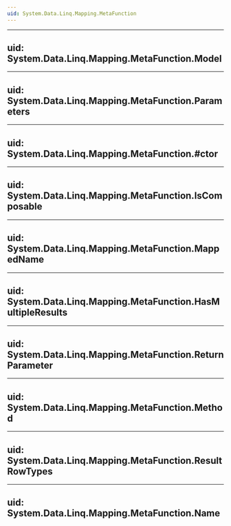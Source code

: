 ```yaml
---
uid: System.Data.Linq.Mapping.MetaFunction
---
```


---
uid: System.Data.Linq.Mapping.MetaFunction.Model
---

---
uid: System.Data.Linq.Mapping.MetaFunction.Parameters
---

---
uid: System.Data.Linq.Mapping.MetaFunction.#ctor
---

---
uid: System.Data.Linq.Mapping.MetaFunction.IsComposable
---

---
uid: System.Data.Linq.Mapping.MetaFunction.MappedName
---

---
uid: System.Data.Linq.Mapping.MetaFunction.HasMultipleResults
---

---
uid: System.Data.Linq.Mapping.MetaFunction.ReturnParameter
---

---
uid: System.Data.Linq.Mapping.MetaFunction.Method
---

---
uid: System.Data.Linq.Mapping.MetaFunction.ResultRowTypes
---

---
uid: System.Data.Linq.Mapping.MetaFunction.Name
---
